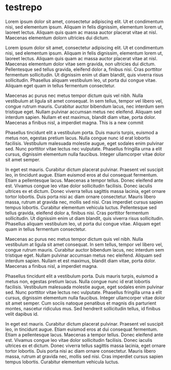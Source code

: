 # testrepo
Lorem ipsum dolor sit amet, consectetur adipiscing elit. Ut et condimentum nisi, sed elementum ipsum. Aliquam in felis dignissim, elementum lorem ut, laoreet lectus. Aliquam quis quam ac massa auctor placerat vitae at nisl. Maecenas elementum dolorn ultricies dui dictum. 

Lorem ipsum dolor sit amet, consectetur adipiscing elit. Ut et condimentum nisi, sed elementum ipsum. Aliquam in felis dignissim, elementum lorem ut, laoreet lectus. Aliquam quis quam ac massa auctor placerat vitae at nisl. Maecenas elementum dolor vitae sem gravida, non ultricies dui dictum. Pellentesque sed tellus gravida, eleifend dolor a, finibus nisi. Cras porttitor fermentum sollicitudin. Ut dignissim enim ut diam blandit, quis viverra risus sollicitudin. Phasellus aliquam vestibulum leo, ut porta dui congue vitae. Aliquam eget quam in tellus fermentum consectetur.

Maecenas ac purus nec metus tempor dictum quis vel nibh. Nulla vestibulum at ligula sit amet consequat. In sem tellus, tempor vel libero vel, congue rutrum mauris. Curabitur auctor bibendum lacus, nec interdum sem tristique eget. Nullam pulvinar accumsan metus nec eleifend. Aliquam sed interdum sapien. Nullam et est maximus, blandit diam vitae, porta dolor. Maecenas a finibus nisl, a imperdiet magna.
This is a new commit

Phasellus tincidunt elit a vestibulum porta. Duis mauris turpis, euismod a metus non, egestas pretium lacus. Nulla congue nunc id erat lobortis facilisis. Vestibulum malesuada molestie augue, eget sodales enim pulvinar sed. Nunc porttitor vitae lectus nec vulputate. Phasellus fringilla urna a elit cursus, dignissim elementum nulla faucibus. Integer ullamcorper vitae dolor sit amet semper. 

In eget est mauris. Curabitur dictum placerat pulvinar. Praesent vel suscipit leo, in tincidunt augue. Etiam euismod eros at dui consequat fermentum. Etiam a pellentesque lacus. Maecenas a tempor tellus. Donec eleifend ante est. Vivamus congue leo vitae dolor sollicitudin facilisis. Donec iaculis ultrices ex et dictum. Donec viverra tellus sagittis massa lacinia, eget ornare tortor lobortis. Duis porta nisi ac diam ornare consectetur. Mauris libero massa, rutrum at gravida nec, mollis sed nisi. Cras imperdiet cursus sapien tempus lobortis. Curabitur elementum vehicula luctus.
Pellentesque sed tellus gravida, eleifend dolor a, finibus nisi. Cras porttitor fermentum sollicitudin. Ut dignissim enim ut diam blandit, quis viverra risus sollicitudin. Phasellus aliquam vestibulum leo, ut porta dui congue vitae. Aliquam eget quam in tellus fermentum consectetur.

Maecenas ac purus nec metus tempor dictum quis vel nibh. Nulla vestibulum at ligula sit amet consequat. In sem tellus, tempor vel libero vel, congue rutrum mauris. Curabitur auctor bibendum lacus, nec interdum sem tristique eget. Nullam pulvinar accumsan metus nec eleifend. Aliquam sed interdum sapien. Nullam et est maximus, blandit diam vitae, porta dolor. Maecenas a finibus nisl, a imperdiet magna.

Phasellus tincidunt elit a vestibulum porta. Duis mauris turpis, euismod a metus non, egestas pretium lacus. Nulla congue nunc id erat lobortis facilisis. Vestibulum malesuada molestie augue, eget sodales enim pulvinar sed. Nunc porttitor vitae lectus nec vulputate. Phasellus fringilla urna a elit cursus, dignissim elementum nulla faucibus. Integer ullamcorper vitae dolor sit amet semper. Cum sociis natoque penatibus et magnis dis parturient montes, nascetur ridiculus mus. Sed hendrerit sollicitudin tellus, id finibus velit dapibus id.

In eget est mauris. Curabitur dictum placerat pulvinar. Praesent vel suscipit leo, in tincidunt augue. Etiam euismod eros at dui consequat fermentum. Etiam a pellentesque lacus. Maecenas a tempor tellus. Donec eleifend ante est. Vivamus congue leo vitae dolor sollicitudin facilisis. Donec iaculis ultrices ex et dictum. Donec viverra tellus sagittis massa lacinia, eget ornare tortor lobortis. Duis porta nisi ac diam ornare consectetur. Mauris libero massa, rutrum at gravida nec, mollis sed nisi. Cras imperdiet cursus sapien tempus lobortis. Curabitur elementum vehicula luctus.